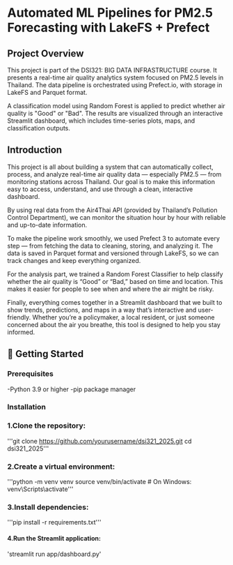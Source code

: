 # Automated ML Pipelines for PM2.5 Forecasting with LakeFS + Prefect

## Project Overview
This project is part of the DSI321: BIG DATA INFRASTRUCTURE course. It presents a real-time air quality analytics system focused on PM2.5 levels in Thailand. The data pipeline is orchestrated using Prefect.io, with storage in LakeFS and Parquet format.

A classification model using Random Forest is applied to predict whether air quality is "Good" or "Bad". The results are visualized through an interactive Streamlit dashboard, which includes time-series plots, maps, and classification outputs.

## Introduction
This project is all about building a system that can automatically collect, process, and analyze real-time air quality data — especially PM2.5 — from monitoring stations across Thailand. Our goal is to make this information easy to access, understand, and use through a clean, interactive dashboard.

By using real data from the Air4Thai API (provided by Thailand’s Pollution Control Department), we can monitor the situation hour by hour with reliable and up-to-date information.

To make the pipeline work smoothly, we used Prefect 3 to automate every step — from fetching the data to cleaning, storing, and analyzing it. The data is saved in Parquet format and versioned through LakeFS, so we can track changes and keep everything organized.

For the analysis part, we trained a Random Forest Classifier to help classify whether the air quality is “Good” or “Bad,” based on time and location. This makes it easier for people to see when and where the air might be risky.

Finally, everything comes together in a Streamlit dashboard that we built to show trends, predictions, and maps in a way that’s interactive and user-friendly. Whether you’re a policymaker, a local resident, or just someone concerned about the air you breathe, this tool is designed to help you stay informed.


## 🚀 Getting Started
### Prerequisites
-Python 3.9 or higher
-pip package manager
### Installation
### 1.Clone the repository:
'''git clone https://github.com/yourusername/dsi321_2025.git
cd dsi321_2025'''
### 2.Create a virtual environment:
'''python -m venv venv
source venv/bin/activate  # On Windows: venv\Scripts\activate'''
### 3.Install dependencies:
'''pip install -r requirements.txt'''
#### 4.Run the Streamlit application:
'streamlit run app/dashboard.py'

